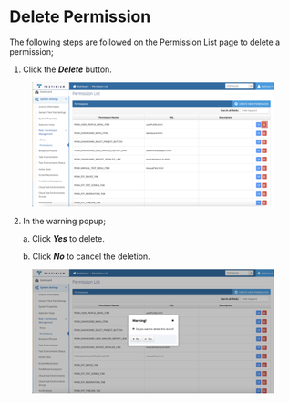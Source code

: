 # Delete Permission

The following steps are followed on the Permission List page to delete a permission;

1. Click the _**Delete**_ button.

<figure><img src="../../../../.gitbook/assets/Perm Screen delete btn.png" alt=""><figcaption></figcaption></figure>

2.  In the warning popup;&#x20;

    a. Click _**Yes**_ to delete.

    b. Click _**No**_ to cancel the deletion.

<figure><img src="../../../../.gitbook/assets/Delete Perm Scrren.png" alt=""><figcaption></figcaption></figure>
